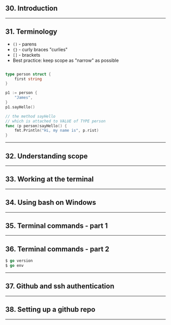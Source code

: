 ## 30. Introduction

***

## 31. Terminology

* `()` - parens
* `{}` - curly braces "curlies"
* `[]` - brackets
* Best practice: keep scope as "narrow" as possible


```go

type person struct {
    first string
}

p1 := person {
    "James",
}
p1.sayHello()

// the method sayHello
// which is attached to VALUE of TYPE person
func (p person)sayHello() {
    fmt.Println("Hi, my name is", p.rist)
}
```

***

## 32. Understanding scope

***

## 33. Working at the terminal

***

## 34. Using bash on Windows

***

## 35. Terminal commands - part 1

***

## 36. Terminal commands - part 2

```go
$ go version
$ go env
```

***

## 37. Github and ssh authentication

***

## 38. Setting up a github repo

***
